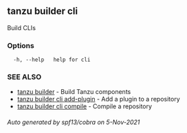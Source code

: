 ## tanzu builder cli

Build CLIs

### Options

```
  -h, --help   help for cli
```

### SEE ALSO

* [tanzu builder](tanzu_builder.md)	 - Build Tanzu components
* [tanzu builder cli add-plugin](tanzu_builder_cli_add-plugin.md)	 - Add a plugin to a repository
* [tanzu builder cli compile](tanzu_builder_cli_compile.md)	 - Compile a repository

###### Auto generated by spf13/cobra on 5-Nov-2021
